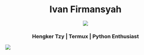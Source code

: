 <h1 align="center"> Ivan Firmansyah </h1>
<p align="center">
  <img src="https://profile-counter.glitch.me/zelvdsk/count.svg" />
</p>
<h3 align="center"> Hengker Tzy | Termux | Python Enthusiast</h3>
<img src="https://user-images.githubusercontent.com/73097560/115834477-dbab4500-a447-11eb-908a-139a6edaec5c.gif">

